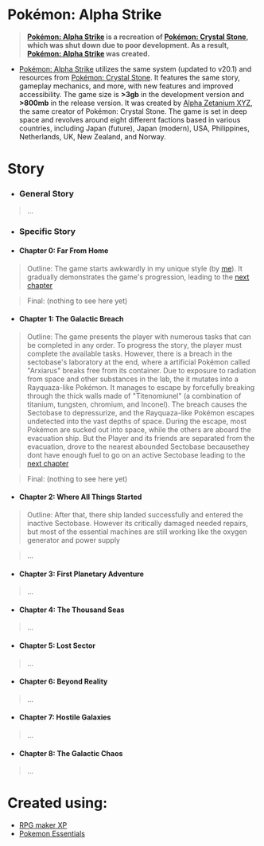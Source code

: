 # Pokémon: Alpha Strike
> **[Pokémon: Alpha Strike](https://github.com/UltraUnitilezer9909/Pokemon-Alpha-Strike) is a recreation of [Pokémon: Crystal Stone](https://github.com/UltraUnitilezer9909/PKMN--CS--ROTFK-discontinued), which was shut down due to poor development. As a result, [Pokémon: Alpha Strike](https://github.com/UltraUnitilezer9909/Pokemon-Alpha-Strike) was created.**

* [Pokémon: Alpha Strike](https://github.com/UltraUnitilezer9909/Pokemon-Alpha-Strike) utilizes the same system (updated to v20.1) and resources from [Pokémon: Crystal Stone](https://github.com/UltraUnitilezer9909/PKMN--CS--ROTFK-discontinued). It features the same story, gameplay mechanics, and more, with new features and improved accessibility. The game size is **>3gb** in the development version and **>800mb** in the release version. It was created by [Alpha Zetanium XYZ](https://github.com/UltraUnitilezer9909), the same creator of Pokémon: Crystal Stone. The game is set in deep space and revolves around eight different factions based in various countries, including Japan (future), Japan (modern), USA, Philippines, Netherlands, UK, New Zealand, and Norway.

# Story
- ### General Story
> ...

- ### Specific Story
 - #### Chapter 0: Far From Home
  > Outline: The game starts awkwardly in my unique style (by [me](https://github.com/UltraUnitilezer9909)). It gradually demonstrates the game's progression, leading to the [next chapter](https://github.com/UltraUnitilezer9909/Pokemon-Alpha-Strike#chapter-1-the-galactic-breach)

  > Final: (nothing to see here yet)
 - #### Chapter 1: The Galactic Breach
  > Outline: The game presents the player with numerous tasks that can be completed in any order. To progress the story, the player must complete the available tasks. However, there is a breach in the sectobase's laboratory at the end, where a artificial Pokémon called "Arxiarus" breaks free from its container. Due to exposure to radiation from space and other substances in the lab, the it mutates into a Rayquaza-like Pokémon. It manages to escape by forcefully breaking through the thick walls made of "Titenomiunel" (a combination of titanium, tungsten, chromium, and Inconel). The breach causes the Sectobase to depressurize, and the Rayquaza-like Pokémon escapes undetected into the vast depths of space. During the escape, most Pokémon are sucked out into space, while the others are aboard the evacuation ship. But the Player and its friends are separated from the evacuation, drove to the nearest abounded Sectobase becausethey dont have enough fuel to go on an active Sectobase leading to the [next chapter](https://github.com/UltraUnitilezer9909/Pokemon-Alpha-Strike#chapter-2-where-all-things-started)

  > Final: (nothing to see here yet)
 - #### Chapter 2: Where All Things Started
  > Outline: After that, there ship landed successfully and entered the inactive Sectobase. However its critically damaged needed repairs, but most of the essential machines are still working like the oxygen generator and power supply 

  > ...
 - #### Chapter 3: First Planetary Adventure
  > ...
 - #### Chapter 4: The Thousand Seas
  > ...
 - #### Chapter 5: Lost Sector
  > ...
 - #### Chapter 6: Beyond Reality
  > ...
 - #### Chapter 7: Hostile Galaxies
  > ...
 - #### Chapter 8: The Galactic Chaos
  > ...

# Created using:
* [RPG maker XP](https://www.rpgmakerweb.com/products/rpg-maker-xp)
* [Pokemon Essentials](https://github.com/Maruno17/pokemon-essentials)
